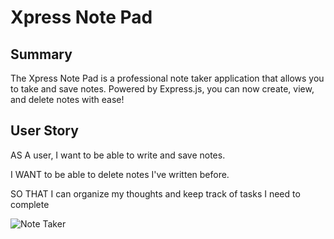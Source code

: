 # Xpress Note Pad

## Summary
The Xpress Note Pad is a professional note taker application that allows you to take and save notes. Powered by Express.js, you can now create, view, and delete notes with ease!

## User Story 
AS A user, I want to be able to write and save notes.

I WANT to be able to delete notes I've written before.

SO THAT I can organize my thoughts and keep track of tasks I need to complete

![Note Taker](https://user-images.githubusercontent.com/103971335/179369458-4c86ee9c-a062-4306-8a87-144875a7b6ea.gif)
